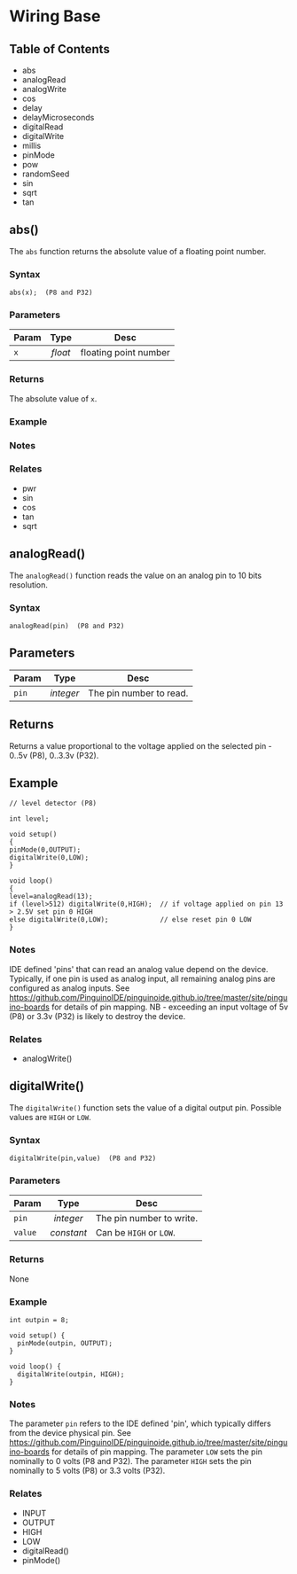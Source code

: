 # Wiring Base

## Table of Contents
* abs
* analogRead
* analogWrite
* cos
* delay
* delayMicroseconds
* digitalRead
* digitalWrite
* millis
* pinMode
* pow
* randomSeed
* sin
* sqrt
* tan

## abs()

The `abs` function returns the absolute value of a floating point number.

### Syntax

```processing
abs(x);  (P8 and P32)
```

### Parameters

| Param		| Type		| Desc				|
|---------------|:-------------:|-------------------------------|
| `x`		| *float*	| floating point number	|

### Returns

The absolute value of `x`.

### Example

### Notes

### Relates

* pwr
* sin
* cos
* tan
* sqrt

## analogRead()

The `analogRead()` function reads the value on an analog pin to 10 bits resolution.

### Syntax

```processing
analogRead(pin)  (P8 and P32)
```

## Parameters

| Param		| Type		| Desc				|
|---------------|:-------------:|-------------------------------|
| `pin`		| *integer*	| The pin number to read.	|

## Returns

Returns a value proportional to the voltage applied on the selected pin - 0..5v (P8), 0..3.3v (P32).

## Example

```processing
// level detector (P8)
 
int level;
 
void setup()
{
pinMode(0,OUTPUT);
digitalWrite(0,LOW);
}
 
void loop()
{
level=analogRead(13);
if (level>512) digitalWrite(0,HIGH);  // if voltage applied on pin 13 > 2.5V set pin 0 HIGH
else digitalWrite(0,LOW);             // else reset pin 0 LOW
}
```

### Notes

IDE defined 'pins' that can read an analog value depend on the device. Typically, if one pin is used as analog input, all remaining analog pins are configured as analog inputs. See https://github.com/PinguinoIDE/pinguinoide.github.io/tree/master/site/pinguino-boards for details of pin mapping. NB - exceeding an input voltage of 5v (P8) or 3.3v (P32) is likely to destroy the device.

### Relates

* analogWrite()

## digitalWrite()

The `digitalWrite()` function sets the value of a digital output pin. Possible values are `HIGH` or `LOW`.

### Syntax

```processing
digitalWrite(pin,value)  (P8 and P32)
```

### Parameters

| Param		| Type		| Desc				|
|---------------|:-------------:|-------------------------------|
| `pin`		| *integer*	| The pin number to write.	|
| `value`	| *constant*	| Can be `HIGH` or `LOW`.	|

### Returns

None

### Example

```processing
int outpin = 8;

void setup() {
  pinMode(outpin, OUTPUT); 
}

void loop() {
  digitalWrite(outpin, HIGH);
}
```
### Notes

The parameter `pin` refers to the IDE defined 'pin', which typically differs from the device physical pin.
See https://github.com/PinguinoIDE/pinguinoide.github.io/tree/master/site/pinguino-boards for details of pin mapping.
The parameter `LOW` sets the pin nominally to 0 volts (P8 and P32). The parameter `HIGH` sets the pin nominally to 5 volts (P8) or 3.3 volts (P32).

### Relates

* INPUT
* OUTPUT
* HIGH
* LOW
* digitalRead()
* pinMode()



